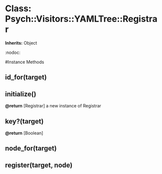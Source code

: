 # Class: Psych::Visitors::YAMLTree::Registrar
**Inherits:** Object
    

:nodoc:



#Instance Methods
## id_for(target) [](#method-i-id_for)

## initialize() [](#method-i-initialize)

**@return** [Registrar] a new instance of Registrar

## key?(target) [](#method-i-key?)

**@return** [Boolean] 

## node_for(target) [](#method-i-node_for)

## register(target, node) [](#method-i-register)

